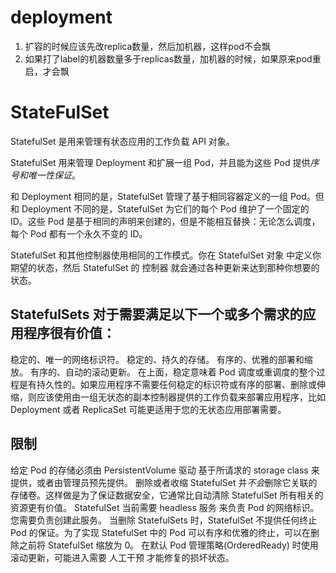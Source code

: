 # deployment 
1. 扩容的时候应该先改replica数量，然后加机器，这样pod不会飘
2. 如果打了label的机器数量多于replicas数量，加机器的时候，如果原来pod重启，才会飘



# StateFulSet
StatefulSet 是用来管理有状态应用的工作负载 API 对象。

StatefulSet 用来管理 Deployment 和扩展一组 Pod，并且能为这些 Pod 提供*序号和唯一性保证*。

和 Deployment 相同的是，StatefulSet 管理了基于相同容器定义的一组 Pod。但和 Deployment 不同的是，StatefulSet 为它们的每个 Pod 维护了一个固定的 ID。这些 Pod 是基于相同的声明来创建的，但是不能相互替换：无论怎么调度，每个 Pod 都有一个永久不变的 ID。

StatefulSet 和其他控制器使用相同的工作模式。你在 StatefulSet 对象 中定义你期望的状态，然后 StatefulSet 的 控制器 就会通过各种更新来达到那种你想要的状态。


## StatefulSets 对于需要满足以下一个或多个需求的应用程序很有价值：

稳定的、唯一的网络标识符。
稳定的、持久的存储。
有序的、优雅的部署和缩放。
有序的、自动的滚动更新。
在上面，稳定意味着 Pod 调度或重调度的整个过程是有持久性的。如果应用程序不需要任何稳定的标识符或有序的部署、删除或伸缩，则应该使用由一组无状态的副本控制器提供的工作负载来部署应用程序，比如 Deployment 或者 ReplicaSet 可能更适用于您的无状态应用部署需要。

## 限制
给定 Pod 的存储必须由 PersistentVolume 驱动 基于所请求的 storage class 来提供，或者由管理员预先提供。
删除或者收缩 StatefulSet 并*不会*删除它关联的存储卷。这样做是为了保证数据安全，它通常比自动清除 StatefulSet 所有相关的资源更有价值。
StatefulSet 当前需要 headless 服务 来负责 Pod 的网络标识。您需要负责创建此服务。
当删除 StatefulSets 时，StatefulSet 不提供任何终止 Pod 的保证。为了实现 StatefulSet 中的 Pod 可以有序和优雅的终止，可以在删除之前将 StatefulSet 缩放为 0。
在默认 Pod 管理策略(OrderedReady) 时使用 滚动更新，可能进入需要 人工干预 才能修复的损坏状态。


